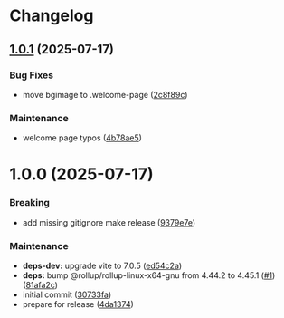 # Changelog

## [1.0.1](https://github.com/zenphporg/zenphporg/compare/v1.0.0...v1.0.1) (2025-07-17)


### Bug Fixes

* move bgimage to .welcome-page ([2c8f89c](https://github.com/zenphporg/zenphporg/commit/2c8f89c2081f8325b604d2adf302d676b958b6b5))


### Maintenance

* welcome page typos ([4b78ae5](https://github.com/zenphporg/zenphporg/commit/4b78ae5cea78e781f30d05261d41620ebe00bbbe))

# 1.0.0 (2025-07-17)


### Breaking

* add missing gitignore make release ([9379e7e](https://github.com/zenphporg/zenphporg/commit/9379e7ec08c2122f4f8948d4ef7167b29837187b))


### Maintenance

* **deps-dev:** upgrade vite to 7.0.5 ([ed54c2a](https://github.com/zenphporg/zenphporg/commit/ed54c2ae3274aab1104ffa96e707285d90e8bb25))
* **deps:** bump @rollup/rollup-linux-x64-gnu from 4.44.2 to 4.45.1 ([#1](https://github.com/zenphporg/zenphporg/issues/1)) ([81afa2c](https://github.com/zenphporg/zenphporg/commit/81afa2c31b66dcd8e361dfafa471b6cf5f473eaa))
* initial commit ([30733fa](https://github.com/zenphporg/zenphporg/commit/30733fa848cd370d6f2b118bc11eb764d806f723))
* prepare for release ([4da1374](https://github.com/zenphporg/zenphporg/commit/4da1374306c8d162902ccc598e97da48d69af54b))
